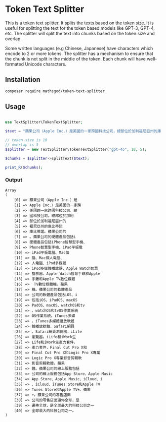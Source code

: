 # Token Text Splitter

This is a token text splitter. It splits the texts based on the token size. It is useful for splitting the text for the token based models like GPT-3, GPT-4, etc. The splitter will split the text into chunks based on the token size and overlap. 

Some written languages (e.g Chinese, Japanese) have characters which encode to 2 or more tokens. The splitter has a mechanism to ensure that the chunk is not split in the middle of the token. Each chunk will have well-formated Unicode characters.


## Installation

```bash
composer require mathsgod/token-text-splitter
``` 


## Usage
    
```php

use TextSplitter\TokenTextSplitter;

$text = "蘋果公司（Apple Inc.）是美國的一家跨國科技公司，總部位於加利福尼亞州的庫比蒂諾。蘋果公司的硬體產品包括iPhone智慧型手機、iPad平板電腦、Mac個人電腦、iPod多媒體播放器、Apple Watch智慧手錶和Apple TV數位媒體機。蘋果公司的軟體產品包括iOS、iPadOS、macOS、watchOS和tvOS作業系統，iTunes多媒體播放軟體，Safari網頁瀏覽器，iLife和iWork生產力套件，Final Cut Pro X和Logic Pro X專業影音剪輯軟體。蘋果公司的線上服務包括App Store、Apple Music、iCloud、iTunes Store和Apple TV+。蘋果公司的零售店面遍佈全球，是全球最大的科技公司之一。";

// token size is 10
// overlap is 5
$splitter = new TextSplitter\TokenTextSplitter("gpt-4o", 10, 5);

$chunks = $splitter->splitText($text);

print_R($chunks);


```

### Output

```
Array
(
    [0] => 蘋果公司（Apple Inc.）是
    [1] => Apple Inc.）是美國的一家跨
    [2] => 美國的一家跨國科技公司，總
    [3] => 國科技公司，總部位於加利
    [4] => 部位於加利福尼亞州的
    [5] => 福尼亞州的庫比蒂諾
    [6] => 庫比蒂諾。蘋果公司的
    [7] => 。蘋果公司的硬體產品包括i
    [8] => 硬體產品包括iPhone智慧型手機、
    [9] => Phone智慧型手機、iPad平板電
    [10] => iPad平板電腦、Mac個
    [11] => 腦、Mac個人電腦、
    [12] => 人電腦、iPod多媒體
    [13] => iPod多媒體播放器、Apple Watch智慧
    [14] => 播放器、Apple Watch智慧手錶和Apple
    [15] => 手錶和Apple TV數位媒體
    [16] =>  TV數位媒體機。蘋果
    [17] => 機。蘋果公司的軟體產品
    [18] => 公司的軟體產品包括iOS、i
    [19] => 包括iOS、iPadOS、macOS
    [20] => PadOS、macOS、watchOS和tv
    [21] => 、watchOS和tvOS作業系統
    [22] => OS作業系統，iTunes多媒
    [23] => ，iTunes多媒體播放軟體
    [24] => 體播放軟體，Safari網頁
    [25] => ，Safari網頁瀏覽器，iLife
    [26] => 瀏覽器，iLife和iWork生
    [27] => Life和iWork生產力套件，
    [28] => 產力套件，Final Cut Pro X和
    [29] => Final Cut Pro X和Logic Pro X專業
    [30] => Logic Pro X專業影音剪輯軟
    [31] => 影音剪輯軟體。蘋果
    [32] => 體。蘋果公司的線上服務包括
    [33] => 公司的線上服務包括App Store、Apple Music
    [34] => App Store、Apple Music、iCloud、i
    [35] => 、iCloud、iTunes Store和Apple TV
    [36] => Tunes Store和Apple TV+。蘋果
    [37] => +。蘋果公司的零售店面
    [38] => 公司的零售店面遍佈全球，是
    [39] => 遍佈全球，是全球最大的科技公司之一
    [40] => 全球最大的科技公司之一。
)
```
